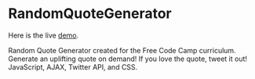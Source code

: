 # RandomQuoteGenerator
Here is the live [demo](https://costa-quotes.surge.sh/).

Random Quote Generator created for the Free Code Camp curriculum.   
Generate an uplifting quote on demand! If you love the quote, tweet it out! JavaScript, AJAX, Twitter API, and CSS.




